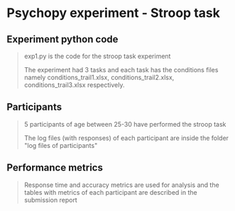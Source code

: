 # Psychopy experiment - Stroop task

## Experiment python code

> exp1.py is the code for the stroop task experiment
>
> The experiment had 3 tasks and each task has the conditions files namely conditions_trail1.xlsx, conditions_trail2.xlsx, conditions_trail3.xlsx respectively.

## Participants

> 5 participants of age between 25-30 have performed the stroop task
>
> The log files (with responses) of each participant are inside the folder "log files of participants"

## Performance metrics

> Response time and accuracy metrics are used for analysis and the tables with metrics of each participant are described in the submission report
